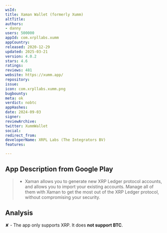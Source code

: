 ```yaml
---
wsId: 
title: Xaman Wallet (formerly Xumm)
altTitle: 
authors:
- danny
users: 500000
appId: com.xrpllabs.xumm
appCountry: 
released: 2020-12-29
updated: 2025-03-21
version: 4.0.2
stars: 4.6
ratings: 
reviews: 481
website: https://xumm.app/
repository: 
issue: 
icon: com.xrpllabs.xumm.png
bugbounty: 
meta: ok
verdict: nobtc
appHashes: 
date: 2024-09-03
signer: 
reviewArchive: 
twitter: XummWallet
social: 
redirect_from: 
developerName: XRPL Labs (The Integrators BV)
features: 

---
```


## App Description from Google Play

> - Xaman allows you to generate new XRP Ledger protocol accounts, and allows you to import your existing accounts. Manage all of them with Xaman to get the most out of the XRP Ledger protocol, without compromising your security.

## Analysis 

✘ - The app only supports XRP. It does **not support BTC**.
